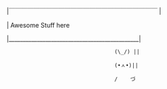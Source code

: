 |￣￣￣￣￣￣￣￣￣￣￣￣￣￣￣￣￣￣￣￣￣￣￣￣ | 

|                 Awesome Stuff here 

|______________________________________________|

                                      (\_/) ||
                                      
                                      (•ㅅ•)|| 
                                      
                                      /    づ
